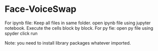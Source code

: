 # Face-VoiceSwap

For ipynb file:
	Keep all files in same folder. 
	open ipynb file using jupyter notebook.
	Execute the cells block by block.
For py fie:
	open py file using spyder 
	click run


Note: you need to install library packages whatever imported.
